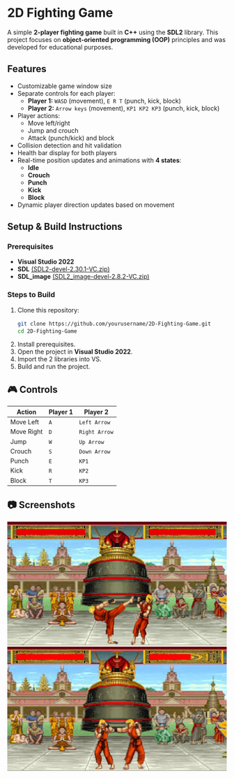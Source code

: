 # 2D Fighting Game  

A simple **2-player fighting game** built in **C++** using the **SDL2** library. This project focuses on **object-oriented programming (OOP)** principles and was developed for educational purposes.  

## Features  
 - Customizable game window size  
 - Separate controls for each player:  
   - **Player 1:** `WASD` (movement), `E R T` (punch, kick, block)  
   - **Player 2:** `Arrow keys` (movement), `KP1 KP2 KP3` (punch, kick, block)  
 - Player actions:  
   - Move left/right  
   - Jump and crouch  
   - Attack (punch/kick) and block  
 - Collision detection and hit validation  
 - Health bar display for both players  
 - Real-time position updates and animations with **4 states**:  
   - **Idle**  
   - **Crouch**  
   - **Punch**  
   - **Kick**  
   - **Block**  
 - Dynamic player direction updates based on movement  

## Setup & Build Instructions  
### Prerequisites  
- **Visual Studio 2022**
- **SDL** [(SDL2-devel-2.30.1-VC.zip)](https://github.com/libsdl-org/SDL/releases/tag/release-2.30.1)
- **SDL_image** [(SDL2_image-devel-2.8.2-VC.zip)](https://github.com/libsdl-org/SDL_image/releases/tag/release-2.8.2)

### Steps to Build  
1. Clone this repository:  
   ```sh
   git clone https://github.com/yourusername/2D-Fighting-Game.git
   cd 2D-Fighting-Game
   ```
2. Install prerequisites.  
3. Open the project in **Visual Studio 2022**.
4. Import the 2 libraries into VS.
5. Build and run the project.  

## 🎮 Controls  
| Action  | Player 1 | Player 2 |
|---------|---------|---------|
| Move Left  | `A` | `Left Arrow` |
| Move Right | `D` | `Right Arrow` |
| Jump | `W` | `Up Arrow` |
| Crouch | `S` | `Down Arrow` |
| Punch | `E` | `KP1` |
| Kick | `R` | `KP2` |
| Block | `T` | `KP3` |

## 📷 Screenshots  
![SS1](screenshots/ss1.jpg) 
![SS2](screenshots/ss2.jpg)   
